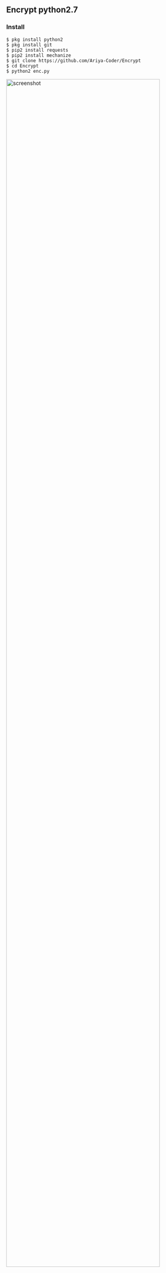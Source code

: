 ## Encrypt python2.7


### Install
```
$ pkg install python2
$ pkg install git
$ pip2 install requests
$ pip2 install mechanize
$ git clone https://github.com/Ariya-Coder/Encrypt
$ cd Encrypt
$ python2 enc.py
```
<img src="https://github.com/Ariya-Coder/Image/blob/master/Screenshot_20191208_080328.jpg" width="90%" alt="screenshot">
<br>
